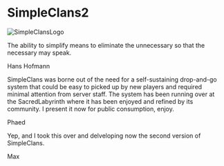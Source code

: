 # SimpleClans2

![SimpleClansLogo](http://sacredlabyrinth.net/store/sc_logo.png)


The ability to simplify means to eliminate the unnecessary so that the necessary may speak.

Hans Hofmann



SimpleClans was borne out of the need for a self-sustaining drop-and-go system that could be easy to picked up by new players and required minimal attention from server staff. The system has been running over at the SacredLabyrinth where it has been enjoyed and refined by its community. I present it now for public consumption, enjoy.
 
Phaed



Yep, and I took this over and delveloping now the second version of SimpleClans.

Max

 